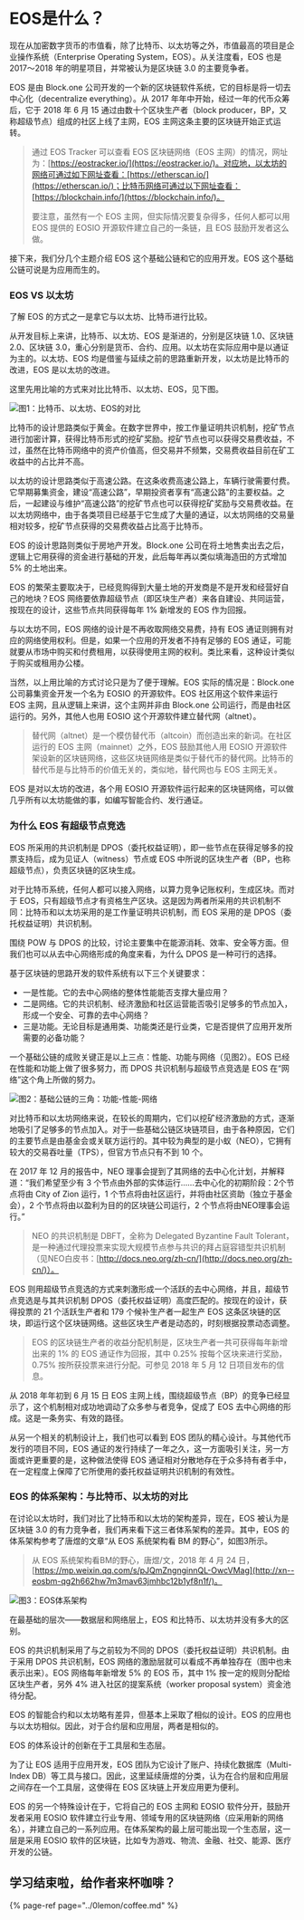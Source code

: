 # EOS是什么？

现在从加密数字货币的市值看，除了比特币、以太坊等之外，市值最高的项目是企业操作系统（Enterprise Operating System，EOS）。从关注度看，EOS 也是 2017～2018 年的明星项目，并常被认为是区块链 3.0 的主要竞争者。  
  
EOS 是由 Block.one 公司开发的一个新的区块链软件系统，它的目标是将一切去中心化（decentralize everything）。从 2017 年年中开始，经过一年的代币众筹后，它于 2018 年 6 月 15 通过由数十个区块生产者（block producer，BP，又称超级节点）组成的社区上线了主网，EOS 主网这条主要的区块链开始正式运转。  


> 通过 EOS Tracker 可以查看 EOS 区块链网络（EOS 主网）的情况，网址为：[https://eostracker.io/](https://eostracker.io/)。对应地，以太坊的网络可通过如下网址查看：[https://etherscan.io/](https://etherscan.io/)；比特币网络可通过以下网址查看：[https://blockchain.info/](https://blockchain.info/)。  
>   
> 要注意，虽然有一个 EOS 主网，但实际情况要复杂得多，任何人都可以用 EOS 提供的 EOSIO 开源软件建立自己的一条链，且 EOS 鼓励开发者这么做。

接下来，我们分几个主题介绍 EOS 这个基础公链和它的应用开发。EOS 这个基础公链可说是为应用而生的。

### EOS VS 以太坊

了解 EOS 的方式之一是拿它与以太坊、比特币进行比较。  
  
从开发目标上来讲，比特币、以太坊、EOS 是渐进的，分别是区块链 1.0、区块链 2.0、区块链 3.0，重心分别是货币、合约、应用。以太坊在实际应用中是以通证为主的。以太坊、EOS 均是借鉴与延续之前的思路重新开发，以太坊是比特币的改进，EOS 是以太坊的改进。  
  
这里先用比喻的方式来对比比特币、以太坊、EOS，见下图。

![&#x56FE;1&#xFF1A;&#x6BD4;&#x7279;&#x5E01;&#x3001;&#x4EE5;&#x592A;&#x574A;&#x3001;EOS&#x7684;&#x5BF9;&#x6BD4;](../.gitbook/assets/image%20%28106%29.png)

比特币的设计思路类似于黄金。在数字世界中，按工作量证明共识机制，挖矿节点进行加密计算，获得比特币形式的挖矿奖励。挖矿节点也可以获得交易费收益，不过，虽然在比特币网络中的资产价值高，但交易并不频繁，交易费收益目前在矿工收益中的占比并不高。  
  
以太坊的设计思路类似于高速公路。在这条收费高速公路上，车辆行驶需要付费。它早期募集资金，建设“高速公路”，早期投资者享有“高速公路”的主要权益。之后，一起建设与维护“高速公路”的挖矿节点也可以获得挖矿奖励与交易费收益。在以太坊网络中，由于各类项目已经基于它生成了大量的通证，以太坊网络的交易量相对较多，挖矿节点获得的交易费收益占比高于比特币。  
  
EOS 的设计思路则类似于房地产开发。Block.one 公司在将土地售卖出去之后，逻辑上它用获得的资金进行基础的开发，此后每年再以类似填海造田的方式增加 5% 的土地出来。  
  
EOS 的繁荣主要取决于，已经竞购得到大量土地的开发商是不是开发和经营好自己的地块？EOS 网络要依靠超级节点（即区块生产者）来各自建设、共同运营，按现在的设计，这些节点共同获得每年 1% 新增发的 EOS 作为回报。  
  
与以太坊不同，EOS 网络的设计是不再收取网络交易费，持有 EOS 通证则拥有对应的网络使用权利。但是，如果一个应用的开发者不持有足够的 EOS 通证，可能就要从市场中购买和付费租用，以获得使用主网的权利。类比来看，这种设计类似于购买或租用办公楼。  
  
当然，以上用比喻的方式讨论只是为了便于理解。EOS 实际的情况是：Block.one 公司募集资金开发一个名为 EOSIO 的开源软件。EOS 社区用这个软件来运行 EOS 主网，且从逻辑上来讲，这个主网并非由 Block.one 公司运行，而是由社区运行的。另外，其他人也用 EOSIO 这个开源软件建立替代网（altnet）。

> 替代网（altnet）是一个模仿替代币（altcoin）而创造出来的新词。在社区运行的 EOS 主网（mainnet）之外，EOS 鼓励其他人用 EOSIO 开源软件架设新的区块链网络，这些区块链网络是类似于替代币的替代网。比特币的替代币是与比特币的价值无关的，类似地，替代网也与 EOS 主网无关。

EOS 是对以太坊的改进，各个用 EOSIO 开源软件运行起来的区块链网络，可以做几乎所有以太坊能做的事，如编写智能合约、发行通证。

### 为什么 EOS 有超级节点竞选

EOS 所采用的共识机制是 DPOS（委托权益证明），即一些节点在获得足够多的投票支持后，成为见证人（witness）节点或 EOS 中所说的区块生产者（BP，也称超级节点），负责区块链的区块生成。  
  
对于比特币系统，任何人都可以接入网络，以算力竞争记账权利，生成区块。而对于 EOS，只有超级节点才有资格生产区块。这是因为两者所采用的共识机制不同：比特币和以太坊采用的是工作量证明共识机制，而 EOS 采用的是 DPOS（委托权益证明）共识机制。  
  
围绕 POW 与 DPOS 的比较，讨论主要集中在能源消耗、效率、安全等方面。但我们也可以从去中心网络形成的角度来看，为什么 DPOS 是一种可行的选择。  
  
基于区块链的思路开发的软件系统有以下三个关键要求：

* 一是性能。它的去中心网络的整体性能能否支撑大量应用？
* 二是网络。它的共识机制、经济激励和社区运营能否吸引足够多的节点加入，形成一个安全、可靠的去中心网络？
* 三是功能。无论目标是通用类、功能类还是行业类，它是否提供了应用开发所需要的必备功能？

  
一个基础公链的成败关键正是以上三点：性能、功能与网络（见图2）。EOS 已经在性能和功能上做了很多努力，而 DPOS 共识机制与超级节点竞选是 EOS 在“网络”这个角上所做的努力。

![&#x56FE;2&#xFF1A;&#x57FA;&#x7840;&#x516C;&#x94FE;&#x7684;&#x4E09;&#x89D2;&#xFF1A;&#x529F;&#x80FD;-&#x6027;&#x80FD;-&#x7F51;&#x7EDC;](../.gitbook/assets/image%20%2850%29.png)

对比特币和以太坊网络来说，在较长的周期内，它们以挖矿经济激励的方式，逐渐地吸引了足够多的节点加入。对于一些基础公链区块链项目，由于各种原因，它们的主要节点是由基金会或关联方运行的。其中较为典型的是小蚁（NEO），它拥有较大的交易吞吐量（TPS），但官方节点只有不到 10 个。  
  
在 2017 年 12 月的报告中，NEO 理事会提到了其网络的去中心化计划，并解释道：“我们希望至少有 3 个节点由外部的实体运行……去中心化的初期阶段：2个节点将由 City of Zion 运行，1 个节点将由社区运行，并将由社区资助（独立于基金会），2 个节点将由以盈利为目的的区块链公司运行，2 个节点将由NEO理事会运行。”

> NEO 的共识机制是 DBFT，全称为 Delegated Byzantine Fault Tolerant，是一种通过代理投票来实现大规模节点参与共识的拜占庭容错型共识机制（见NEO白皮书：[http://docs.neo.org/zh-cn/](http://docs.neo.org/zh-cn/)）。

EOS 则用超级节点竞选的方式来刺激形成一个活跃的去中心网络，并且，超级节点竞选是与其共识机制 DPOS（委托权益证明）高度匹配的。按现在的设计，获得投票的 21 个活跃生产者和 179 个候补生产者一起生产 EOS 这条区块链的区块，即运行这个区块链网络。这些区块生产者是动态的，时刻根据投票动态调整。  


> EOS 的区块链生产者的收益分配机制是，区块生产者一共可获得每年新增出来的 1% 的 EOS 通证作为回报，其中 0.25% 按每个区块来进行奖励，0.75% 按所获投票来进行分配。可参见 2018 年 5 月 12 日项目发布的信息。

从 2018 年年初到 6 月 15 日 EOS 主网上线，围绕超级节点（BP）的竞争已经显示了，这个机制相对成功地调动了众多参与者竞争，促成了 EOS 去中心网络的形成。这是一条务实、有效的路径。  
  
从另一个相关的机制设计上，我们也可以看到 EOS 团队的精心设计。与其他代币发行的项目不同，EOS 通证的发行持续了一年之久，这一方面吸引关注，另一方面或许更重要的是，这种做法使得 EOS 通证相对分散地存在于众多持有者手中，在一定程度上保障了它所使用的委托权益证明共识机制的有效性。

### EOS 的体系架构：与比特币、以太坊的对比

在讨论以太坊时，我们对比了比特币和以太坊的架构差异，现在，EOS 被认为是区块链 3.0 的有力竞争者，我们再来看下这三者体系架构的差异。其中，EOS 的体系架构参考了唐煜的文章“从 EOS 系统架构看 BM 的野心”，如图3所示。

> 从 EOS 系统架构看BM的野心，唐煜/文，2018 年 4 月 24 日，[https://mp.weixin.qq.com/s/pJQmZngnginnQL-OwcVMag](http://xn--eosbm-qg2h662hw7m3mav63jmhbc12b1yf8n1f/)。

![&#x56FE;3&#xFF1A;EOS&#x4F53;&#x7CFB;&#x67B6;&#x6784;](../.gitbook/assets/image%20%28118%29.png)

在最基础的层次——数据层和网络层上，EOS 和比特币、以太坊并没有多大的区别。  
  
EOS 的共识机制采用了与之前较为不同的 DPOS（委托权益证明）共识机制。由于采用 DPOS 共识机制，EOS 网络的激励层就可以看成不再单独存在（图中也未表示出来）。EOS 网络每年新增发 5% 的 EOS 币，其中 1% 按一定的规则分配给区块生产者，另外 4% 进入社区的提案系统（worker proposal system）资金池待分配。  
  
EOS 的智能合约和以太坊略有差异，但基本上采取了相似的设计。EOS 的应用也与以太坊相似。因此，对于合约层和应用层，两者是相似的。  
  
EOS 的体系设计的创新在于工具层和生态层。  
  
为了让 EOS 适用于应用开发，EOS 团队为它设计了账户、持续化数据库（Multi-Index DB）等工具与接口。因此，这里延续唐煜的分类，认为在合约层和应用层之间存在一个工具层，这使得在 EOS 区块链上开发应用更为便利。  
  
EOS 的另一个特殊设计在于，它将自己的 EOS 主网和 EOSIO 软件分开，鼓励开发者采用 EOSIO 软件建立行业专用、领域专用的区块链网络（应采用新的网络名），并建立自己的一系列应用。在体系架构的最上层可能出现一个生态层，这一层是采用 EOSIO 软件的区块链，比如专为游戏、物流、金融、社交、能源、医疗开发的公链。

## 学习结束啦，给作者来杯咖啡？

{% page-ref page="../0lemon/coffee.md" %}

